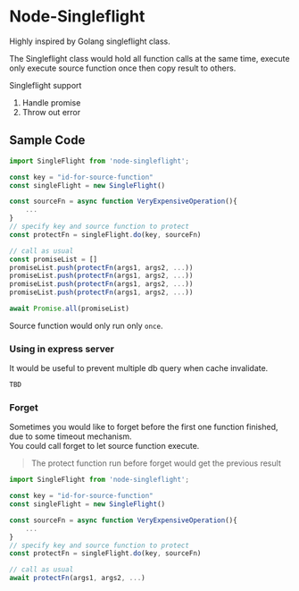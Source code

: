 # Node-Singleflight
Highly inspired by Golang singleflight class.

The Singleflight class would hold all function calls at the same time, execute only execute source function once then copy result to others.
                              
Singleflight support
1. Handle promise
2. Throw out error

## Sample Code
```js
import SingleFlight from 'node-singleflight';

const key = "id-for-source-function"
const singleFlight = new SingleFlight()

const sourceFn = async function VeryExpensiveOperation(){
	...
}
// specify key and source function to protect
const protectFn = singleFlight.do(key, sourceFn)

// call as usual
const promiseList = []
promiseList.push(protectFn(args1, args2, ...))
promiseList.push(protectFn(args1, args2, ...))
promiseList.push(protectFn(args1, args2, ...))
promiseList.push(protectFn(args1, args2, ...))

await Promise.all(promiseList)
```
Source function would only run only `once`.

### Using in express server
It would be useful to prevent multiple db query when cache invalidate.
```js 
TBD
```

### Forget
Sometimes you would like to forget before the first one function finished, due to some timeout mechanism.  
You could call forget to let source function execute.
> The protect function run before forget would get the previous result

```js 
import SingleFlight from 'node-singleflight';

const key = "id-for-source-function"
const singleFlight = new SingleFlight()

const sourceFn = async function VeryExpensiveOperation(){
	...
}
// specify key and source function to protect
const protectFn = singleFlight.do(key, sourceFn)

// call as usual
await protectFn(args1, args2, ...)
```